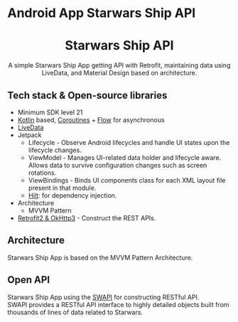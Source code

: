 # Android App Starwars Ship API
<h1 align="center">Starwars Ship API</h1>
<p align="center">  
A simple Starwars Ship App getting API with Retrofit, maintaining data using LiveData, and Material Design based on architecture.
</p>

## Tech stack & Open-source libraries
- Minimum SDK level 21
- [Kotlin](https://kotlinlang.org/) based, [Coroutines](https://github.com/Kotlin/kotlinx.coroutines) + [Flow](https://kotlin.github.io/kotlinx.coroutines/kotlinx-coroutines-core/kotlinx.coroutines.flow/) for asynchronous
- [LiveData](https://developer.android.com/reference/android/arch/lifecycle/LiveData)
- Jetpack
  - Lifecycle - Observe Android lifecycles and handle UI states upon the lifecycle changes.
  - ViewModel - Manages UI-related data holder and lifecycle aware. Allows data to survive configuration changes such as screen rotations.
  - ViewBindings - Binds UI components class for each XML layout file present in that module.
  - [Hilt](https://dagger.dev/hilt/): for dependency injection.
- Architecture
  - MVVM Pattern
- [Retrofit2 & OkHttp3](https://github.com/square/retrofit) - Construct the REST APIs.

## Architecture
Starwars Ship App is based on the MVVM Pattern Architecture.

## Open API
Starwars Ship App using the [SWAPI](https://swapi.dev/documentation) for constructing RESTful API.<br>
SWAPI provides a RESTful API interface to highly detailed objects built from thousands of lines of data related to Starwars.
